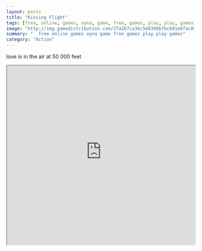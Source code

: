 ```yaml
---
layout: posts
title: "Kissing Flight"
tags: [free, online, games, oyna, game, free, games, play, play, games]
image: "http://img.gamedistribution.com/27a2b7ca36c540308bfbc841e6fac07a.jpg"
summary: "  free online games oyna game free games play play games"
category: "Action"
---
```


love is in the air at 50 000 feet

<iframe width="100%" height="480px;" src="http://flash.gamedistribution.com?game=27a2b7ca36c540308bfbc841e6fac07a"></iframe>